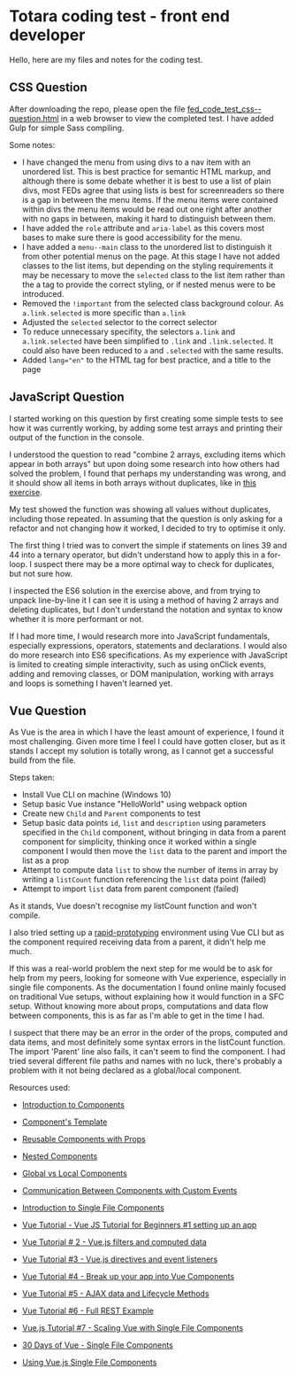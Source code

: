 # Totara coding test - front end developer

Hello, here are my files and notes for the coding test.

## CSS Question 

After downloading the repo, please open the file [fed_code_test_css--question.html](https://github.com/starshyyne/totara-coding-test-fed/blob/css-question/css-question/fed_code_test_css--question.html) in a web browser to view the completed test. I have added Gulp for simple Sass compiling.

Some notes: 
- I have changed the menu from using divs to a nav item with an unordered list. This is best practice for semantic HTML markup, and although there is some debate whether it is best to use a list of plain divs, most FEDs agree that using lists is best for screenreaders so there is a gap in between the menu items. If the menu items were contained within divs the menu items would be read out one right after another with no gaps in between, making it hard to distinguish between them. 
- I have added the `role` attribute and `aria-label` as this covers most bases to make sure there is good accessibility for the menu. 
- I have added a `menu--main` class to the unordered list to distinguish it from other potential menus on the page. At this stage I have not added classes to the list items, but depending on the styling requirements it may be necessary to move the `selected` class to the list item rather than the a tag to provide the correct styling, or if nested menus were to be introduced.
- Removed the `!important` from the selected class background colour. As `a.link.selected` is more specific than `a.link` 
- Adjusted the `selected` selector to the correct selector
- To reduce unnecessary specifity, the selectors `a.link` and `a.link.selected` have been simplified to `.link` and `.link.selected`. It could also have been reduced to `a` and `.selected` with the same results. 
- Added `lang="en"` to the HTML tag for best practice, and a title to the page

## JavaScript Question

I started working on this question by first creating some simple tests to see how it was currently working, by adding some test arrays and printing their output of the function in the console.

I understood the question to read "combine 2 arrays, excluding items which appear in both arrays" but upon doing some research into how others had solved the problem, I found that perhaps my understanding was wrong, and it should show all items in both arrays without duplicates, like in [this exercise](https://www.w3resource.com/javascript-exercises/javascript-array-exercise-42.php).

My test showed the function was showing all values without duplicates, including those repeated. In assuming that the question is only asking for a refactor and not changing how it worked, I decided to try to optimise it only. 

The first thing I tried was to convert the simple if statements on lines 39 and 44 into a ternary operator, but  didn't understand how to apply this in a for-loop. I suspect there may be a more optimal way to check for duplicates, but not sure how. 

I inspected the ES6 solution in the exercise above, and from trying to unpack line-by-line it I can see it is using a  method of having 2 arrays and deleting duplicates, but I don't understand the notation and syntax to know whether it is more performant or not. 

If I had more time, I would research more into JavaScript fundamentals, especially expressions, operators, statements and declarations. I would also do more research into ES6 specifications. As my experience with JavaScript is limited to creating simple interactivity, such as using onClick events, adding and removing classes, or DOM manipulation, working with arrays and loops is something I haven't learned yet. 


## Vue Question

As Vue is the area in which I have the least amount of experience, I found it most challenging. Given more time I feel I could have gotten closer, but as it stands I accept my solution is totally wrong, as I cannot get a successful build from the file. 

Steps taken:
- Install Vue CLI on machine (Windows 10)
- Setup basic Vue instance "HelloWorld" using webpack option
- Create new `Child` and `Parent` components to test
- Setup basic data points `id`, `list` and `description` using parameters specified in the `Child` component, without bringing in data from a parent component for simplicity, thinking once it worked within a single component I would then move the `list` data to the parent and import the list as a prop
- Attempt to compute data `list` to show the number of items in array by writing a `listCount` function referencing the `list` data point (failed)
- Attempt to import `list` data from parent component (failed)

As it stands, Vue doesn't recognise my listCount function and won't compile. 

I also tried setting up a [rapid-prototyping](https://cli.vuejs.org/guide/prototyping.html) environment using Vue CLI but as the component required receiving data from a parent, it didn't help me much. 

If this was a real-world problem the next step for me would be to ask for help from my peers, looking for someone with Vue experience, especially in single file components. As the documentation I found online mainly focused on traditional Vue setups, without explaining how it would function in a SFC setup. Without knowing more about props, computations and data flow between components, this is as far as I'm able to get in the time I had. 

I suspect that there may be an error in the order of the props, computed and data items, and most definitely some syntax errors in the listCount function. The import 'Parent' line also fails, it can't seem to find the component. I had tried several different file paths and names with no luck, there's probably a problem with it not being declared as a global/local component. 

Resources used: 
- [Introduction to Components](https://vueschool.io/lessons/introduction-to-components)
- [Component's Template](https://vueschool.io/lessons/components-template)
- [Reusable Components with Props](https://vueschool.io/lessons/reusable-components-with-props)
- [Nested Components](https://vueschool.io/lessons/nested-components)
- [Global vs Local Components](https://vueschool.io/lessons/global-vs-local-components)
- [Communication Between Components with Custom Events](https://vueschool.io/lessons/communication-between-components)
- [Introduction to Single File Components](https://vueschool.io/lessons/introduction-to-single-file-components)

- [Vue Tutorial - Vue JS Tutorial for Beginners #1 setting up an app](https://www.youtube.com/watch?v=mZY1yyrlJWU)
- [Vue Tutorial # 2 - Vue.js filters and computed data](https://www.youtube.com/watch?v=h6lhOYv-QM4)
- [Vue Tutorial #3 - Vue.js directives and event listeners](https://www.youtube.com/watch?v=t0w2KLOLaTA)
- [Vue Tutorial #4 - Break up your app into Vue Components](https://www.youtube.com/watch?v=1V9Lcnm1Dqw)
- [Vue Tutorial #5 - AJAX data and Lifecycle Methods](https://www.youtube.com/watch?v=inJDWcHmsss)
- [Vue Tutorial #6 - Full REST Example](https://www.youtube.com/watch?v=Oyr5X5HwXhM)
- [Vue.js Tutorial #7 - Scaling Vue with Single File Components](https://www.youtube.com/watch?v=IkcJ0YAiycQ)

- [30 Days of Vue - Single File Components](https://www.newline.co/30-days-of-vue/day-17-single-file-components )
- [Using Vue.js Single File Components](https://medium.com/swlh/using-vue-js-single-file-components-4675c652db8c)
